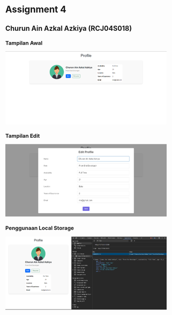 # Assignment 4
## Churun Ain Azkal Azkiya (RCJ04S018)

### Tampilan Awal
![Landing Page](assets/img/landing-pg.png)

### Tampilan Edit
![Edit Page](assets/img/edit-pg.png)

### Penggunaan Local Storage
![Local Storage](assets/img/local-storage.png)